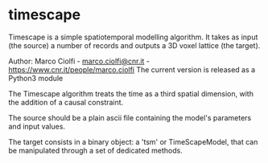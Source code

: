 # timescape

Timescape is a simple spatiotemporal modelling algorithm.
It takes as input (the source) a number of records and outputs a 3D voxel lattice (the target).

Author: Marco Ciolfi - marco.ciolfi@cnr.it - https://www.cnr.it/people/marco.ciolfi
The current version is released as a Python3 module

The Timescape algorithm treats the time as a third spatial dimension, with the addition of a causal constraint.

The source should be a plain ascii file containing the model's parameters and input values.

The target consists in a binary object: a 'tsm' or TimeScapeModel, that can be manipulated through a set of dedicated methods.
